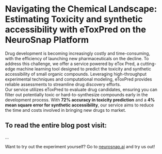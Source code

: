 # Navigating the Chemical Landscape: Estimating Toxicity and synthetic accessibility with eToxPred on the NeuroSnap Platform
Drug development is becoming increasingly costly and time-consuming, with the efficiency of     launching new pharmaceuticals on the decline. To address this challenge, we offer a service  powered by eTox Pred, a cutting-edge machine learning tool designed to predict the toxicity and  synthetic accessibility of small organic compounds. Leveraging high-throughput experimental  techniques and computational modeling, eToxPred provides reliable assessments to streamline  drug discovery efforts.  
Our service utilizes eToxPred to evaluate drug candidates, ensuring you can filter out potentially toxic or hard-to-synthesize compounds early in the development process. With **72% accuracy in toxicity prediction** and a **4% mean square error for synthetic accessibility**, our service aims to reduce the time and costs involved in bringing new drugs to market.

## To read the entire blog post visit:
...

Want to try out the experiment yourself? Go to [neurosnap.ai](https://neurosnap.ai/) and try us out!
